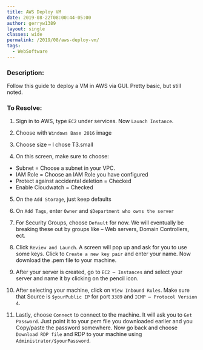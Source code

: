 ```yaml
---
title: AWS Deploy VM
date: 2019-08-22T08:00:44-05:00
author: gerryw1389
layout: single
classes: wide
permalink: /2019/08/aws-deploy-vm/
tags:
  - WebSoftware
---
```

<!--more-->

### Description:

Follow this guide to deploy a VM in AWS via GUI. Pretty basic, but still noted.

### To Resolve:

1.	Sign in to AWS, type `EC2` under services. Now `Launch Instance`.

2.	Choose with `Windows Base 2016` image

3.	Choose size – I chose T3.small

4.	On this screen, make sure to choose:
   - Subnet = Choose a subnet in your VPC.
   - IAM Role = Choose an IAM Role you have configured
   - Protect against accidental deletion = Checked
   - Enable Cloudwatch = Checked

5.	On the `Add Storage`, just keep defaults

6.	On `Add Tags`, enter `Owner` and `$Department who owns the server`

7.	For Security Groups, choose `Default` for now. We will eventually be breaking these out by groups like – Web servers, Domain Controllers, ect.

8.	Click `Review and Launch`. A screen will pop up and ask for you to use some keys. Click to `Create a new key pair` and enter your name. Now download the .pem file to your machine.

9.	After your server is created, go to `EC2 – Instances` and select your server and name it by clicking on the pencil icon.

10.	After selecting your machine, click on `View Inbound Rules`. Make sure that Source is `$yourPublic IP` for port `3389` and `ICMP – Protocol Version 4`. 

11. Lastly, choose `Connect` to connect to the machine. It will ask you to `Get Password`. Just point it to your pem file you downloaded earlier and you Copy/paste the password somewhere. Now go back and choose `Download RDP file` and RDP to your machine using `Administrator/$yourPassword`. 